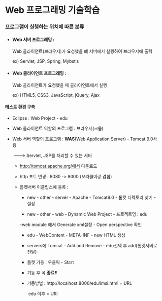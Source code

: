 # Web 프로그래밍 기술학습

### 프로그램이 실행하는 위치에 따른 분류

- #### **Web 서버 프로그래밍** : 

  Web 클라이언트(브라우저)가 요청했을 떄 서버에서 실행하여 브라우저에 출력

  ex) Servlet, JSP, Spring, Mybstis

- #### **Web 클라이언트 프로그래밍** :

  Web 클라이언트가 요청했을 때 클라이언트에서 실행

  ex) HTML5, CSS3, JavaScript, jQuery, Ajax



#### 테스트 환경 구축

- Eclipse : Web Project - edu

- Web 클라이언트 역할의 프로그램 : 브라우저(크롬)

- Web 서버 역할의 프로그램 : **WAS**(Web Application Server) - Tomcat 9.0사용

  ​													 	---> Servlet, JSP를 처리할 수 있는 서버

  - http://tomcat.apache.org/에서 다운로드

  - http 포트 변경 : 8080 -> 8000 (오라클이랑 겹침)

  - 톰켓서버 이클립스에 등록 : 

    - new - other - server - Apache - Tomcat9.0 - 톰캣 디렉토리 찾기 - 설정

    - new - other - web - Dynamic Web Project - 프로젝트명 : edu 

    -web module 에서 Generate xml설정 - Open perspective 확인

    - edu - WebContent - META-INF - new HTML 생성
    
    - servers에 Tomcat - Add and Remove - edu선택 후 add(톰캣서버로 전달)
    
    - 톰캣 기동 : 우클릭 - Start
    
    - 기동 후 꼭 **종료!!**
    
    - 기동방법 : http://localhost:8000/edu/imsi.html = URL
    
      ​														edu 이후 = URI

